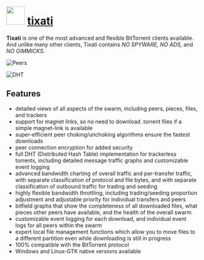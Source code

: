 # <img src="https://cdn.jsdelivr.net/gh/chocolatey/chocolatey-coreteampackages@bee4bc391df114723011dbd5b8a8af2a17c6bf2e/icons/tixati.png" width="48" height="48"/> [tixati](https://chocolatey.org/packages/tixati)


__Tixati__ is one of the most advanced and flexible BitTorrent clients available.  And unlike many other clients, Tixati contains _NO SPYWARE, NO ADS,_ and _NO GIMMICKS._

![Peers](https://i.imgur.com/DCrcBsN.png)

![DHT](http://i.imgur.com/FAKIZQC.png)

## Features

* detailed views of all aspects of the swarm, including peers, pieces, files, and trackers
* support for magnet links, so no need to download .torrent files if a simple magnet-link is available
* super-efficient peer choking/unchoking algorithms ensure the fastest downloads
* peer connection encryption for added security
* full DHT (Distributed Hash Table) implementation for trackerless torrents, including detailed message traffic graphs and customizable event logging
* advanced bandwidth charting of overall traffic and per-transfer traffic, with separate classification of protocol and file bytes, and with separate classification of outbound traffic for trading and seeding
* highly flexible bandwidth throttling, including trading/seeding proportion adjustment and adjustable priority for individual transfers and peers
* bitfield graphs that show the completeness of all downloaded files, what pieces other peers have available, and the health of the overall swarm
* customizable event logging for each download, and individual event logs for all peers within the swarm
* expert local file management functions which allow you to move files to a different partition even while downloading is still in progress
* 100% compatible with the BitTorrent protocol
* Windows and Linux-GTK native versions available

